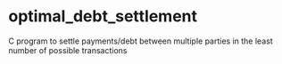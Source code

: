 # optimal_debt_settlement
C program to settle payments/debt between multiple parties in the least number of possible transactions
